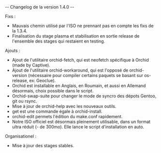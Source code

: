 -- Changelog de la version 1.4.0 --

Fixs :

- Mauvais chemin utilisé par l'ISO ne prennant pas en compte les fixs de la 1.3.4.
- Finalisation du stage plasma et stabilisation en sortie release de l'ensemble des stages qui restaient en testing.

Ajouts : 

- Ajout de l'utilitaire orchid-fetch, qui est neofetch spécifique à Orchid (made by Captive).
- Ajout de l'utilitaire orchid-workaround, qui est l'opposé de orchid-version (nécessaire pour compiler certains paquets se basant sur os-release, ex: Geoclue).
- Orchid est installable en Anglais, en Roumain, et aussi en Allemand désormais, choix possible dans le script.
- Orchid-swap-suite pour changer le mode de syncro des dépots Gentoo, git ou rsync.
- Mise à jour de orchid-help avec les nouveaux outils. 
- get est une commande égale à orchid-install.
- orchid-edit permets l'édition du make.conf rapidement.
- Notre ISO officiel est désormais pleinement utilisable, dans un format ultra réduit (- de 300mo). Elle lance le script d'installation en auto.

Organisationel : 

- Mise à jour des stages stables.
